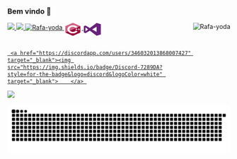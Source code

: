 ### Bem vindo 👋

<!--
**Letrick/letrick** is a ✨ _special_ ✨ repository because its `README.md` (this file) appears on your GitHub profile.

Here are some ideas to get you started:

- 🔭 I’m currently working on ...
- 🌱 I’m currently learning ...
- 👯 I’m looking to collaborate on ...
- 🤔 I’m looking for help with ...
- 💬 Ask me about ...
- 📫 How to reach me: ...
- 😄 Pronouns: ...
- ⚡ Fun fact: ...
-->

 <div>
  <a href="https://https:github.com/Letrick">
  <img height="130em" src="https://github-readme-stats.vercel.app/api?username=letrick&show_icons=true&theme=tokyonight&include_all_commits=true&count_private=true"/>
  <img height="130em" length="50" src="https://github-readme-stats.vercel.app/api/top-langs/?username=letrick&layout=compact&langs_count=7&theme=radical"/>
  <img alt="Rafa-yoda" height="150" margin-left: "100px" src="https://i.pinimg.com/originals/05/57/fb/0557fbe4db1c69f754e7fa97ec940422.gif">
  <img align="right" alt="Rafa-yoda" height="150" margin-left: "90px"   src="https://media.giphy.com/media/A2MWlHJ4HS9OgPhWFc/giphy.gif">
    
  <img  valign="top" alt="Patrick-C++"     height="30" width="40" src="https://github.com/devicons/devicon/blob/master/icons/cplusplus/cplusplus-original.svg">
  <img  valign="top" alt="Patrick-Visual"  height="30" width="40" src="https://github.com/devicons/devicon/blob/master/icons/visualstudio/visualstudio-plain.svg">
  
##
<div> 
  
 
 	 <a href="https://discordapp.com/users/346032013868007427" target="_blank"><img src="https://img.shields.io/badge/Discord-7289DA?style=for-the-badge&logo=discord&logoColor=white" target="_blank">    </a> 
   <a href="https://www.linkedin.com/in/patrick-leal/" target="_blank"><img src="https://img.shields.io/badge/-LinkedIn-%230077B5?style=for-the-badge&logo=linkedin&logoColor=white" target="_blank"></a> 
 
  
  
  ![Snake animation](https://github.com/letrick/letrick/blob/output/github-contribution-grid-snake.svg)
 
</div>


